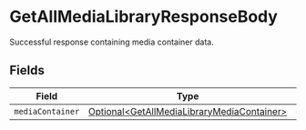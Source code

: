 # GetAllMediaLibraryResponseBody

Successful response containing media container data.


## Fields

| Field                                                                                                      | Type                                                                                                       | Required                                                                                                   | Description                                                                                                |
| ---------------------------------------------------------------------------------------------------------- | ---------------------------------------------------------------------------------------------------------- | ---------------------------------------------------------------------------------------------------------- | ---------------------------------------------------------------------------------------------------------- |
| `mediaContainer`                                                                                           | [Optional\<GetAllMediaLibraryMediaContainer>](../../models/operations/GetAllMediaLibraryMediaContainer.md) | :heavy_minus_sign:                                                                                         | N/A                                                                                                        |